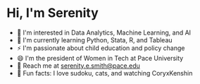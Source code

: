 # Hi, I'm Serenity
- 🤔 I'm interested in Data Analytics, Machine Learning, and AI
- 🌱 I'm currently learning Python, Stata, R, and Tableau
- ⚡ I'm passionate about child education and policy change
- 😄 I'm the president of Women in Tech at Pace University
- 🔭 Reach me at serenity.e.smith@pace.edu
- 💬 Fun facts: I love sudoku, cats, and watching CoryxKenshin

<!--
**garfsters/garfsters** is a ✨ _special_ ✨ repository because its `README.md` (this file) appears on your GitHub profile.

Here are some ideas to get you started:

- 🔭 I’m currently working on ...
- 🌱 I’m currently learning ...
- 👯 I’m looking to collaborate on ...
- 🤔 I’m looking for help with ...
- 💬 Ask me about ...
- 📫 How to reach me: ...
- 😄 Pronouns: ...
- ⚡ Fun fact: ...
-->
